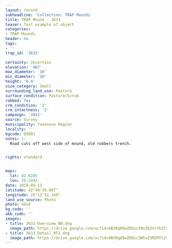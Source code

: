 ```yaml
---
layout: record
subheadline: 'Collection: TRAP Mounds'
title: TRAP Mound - 3633
teaser: Test example of object
categories:
- TRAP Mounds
header: no
tags:
- ''
trap_id: '3633'

certainty: Uncertain
elevation: '467'
max_diameter: '10'
min_diameter: '10'
height: '0.4'
size_category: Small
surrounding_land_use: Pasture
surface_condition: Pasture|Scrub
robbed: Yes
crm_condition: '2'
crm_intactness: '2'
campaign: '2011'
source: Survey
municipality: Yasenovo Region
locality: ''
bgcode: DS001
notes: |-
  Road cuts off west side of mound, old robbers trench.


rights: standard


maps:
  lat: 42.6285
  lon: 25.2442
date: 2018-04-11
latitude: 42°40'56.007"
longitude: 25°13'51.149"
land_use_source: Photo
photo: Good
bg_code: ''
akb_code: ''
images:
- title: 3633_Overview_NW.dng
  image_path: https://drive.google.com/uc?id=0B3Rg88wZDQscX0x2b2VrYkZISnM
- title: 3633_Detail_RT2.dng
  image_path: https://drive.google.com/uc?id=0B3Rg88wZDQscZWhuZ3REMTlzVjA
---
```

